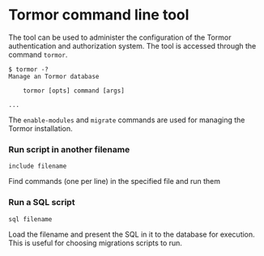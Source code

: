 # Tormor command line tool

The tool can be used to administer the configuration of the Tormor authentication and authorization system. The tool is accessed through the command `tormor`.

    $ tormor -?
    Manage an Tormor database

        tormor [opts] command [args]

    ...


The `enable-modules` and `migrate` commands are used for managing the Tormor installation.


### Run script in another filename

    include filename

Find commands (one per line) in the specified file and run them


### Run a SQL script

    sql filename

Load the filename and present the SQL in it to the database for execution. This is useful for choosing migrations scripts to run.

